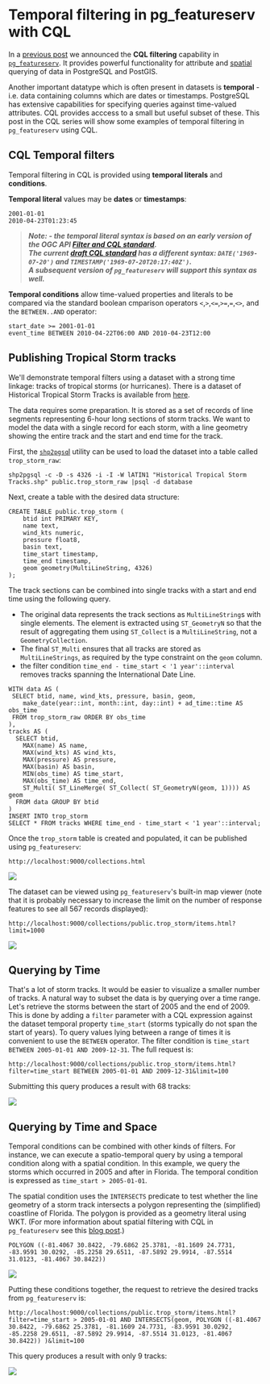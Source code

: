# Temporal filtering in pg_featureserv with CQL

In a [previous post](https://blog.crunchydata.com/blog/cql-filtering-in-pg_featureserv) we announced the **CQL filtering** capability in [`pg_featureserv`](https://github.com/CrunchyData/pg_featureserv).
It provides powerful functionality for attribute and [spatial](https://blog.crunchydata.com/blog/spatial-filters-in-pg_featureserv-with-cql) querying of data in PostgreSQL and PostGIS.

Another important datatype which is often present in datasets is **temporal** - i.e. data containing columns which are dates or timestamps.
PostgreSQL has extensive capabilities for specifying queries against time-valued attributes.
CQL provides acccess to a small but useful subset of these.
This post in the CQL series will show some examples of temporal filtering in `pg_featureserv` using CQL.

## CQL Temporal filters

Temporal filtering in CQL is provided using **temporal literals** and **conditions**.

**Temporal literal** values may be **dates** or **timestamps**:
```
2001-01-01
2010-04-23T01:23:45
```

> ***Note: - the temporal literal syntax is based on an early version of the OGC API [Filter and CQL standard](https://portal.ogc.org/files/96288).  
> The current [draft CQL standard](https://docs.ogc.org/DRAFTS/21-065.html) has a different syntax: `DATE('1969-07-20')` and `TIMESTAMP('1969-07-20T20:17:40Z')`.  
> A subsequent version of `pg_featureserv` will support this syntax as well.***
 
**Temporal conditions** allow time-valued properties and literals to be compared 
via the standard boolean cmparison operators
`<`,`>`,`<=`,`>=`,`=`,`<>`, and the `BETWEEN..AND` operator:
```
start_date >= 2001-01-01
event_time BETWEEN 2010-04-22T06:00 AND 2010-04-23T12:00
```

## Publishing Tropical Storm tracks

We'll demonstrate temporal filters using a dataset with a strong time linkage: tracks of tropical storms (or hurricanes).
There is a dataset of Historical Tropical Storm Tracks is available from [here](https://hifld-geoplatform.opendata.arcgis.com/datasets/geoplatform::historical-tropical-storm-tracks).

The data requires some preparation.  It is stored as a set of records of line segments representing 6-hour long sections
of storm tracks.  We want to model the data with a single record for each storm, with a line geometry showing the
entire track and the start and end time for the track. 

First, the [`shp2pgsq`l](https://postgis.net/docs/manual-3.3/using_postgis_dbmanagement.html#shp2pgsql_usage) utility can be used to load the dataset into a table called `trop_storm_raw`:

```
shp2pgsql -c -D -s 4326 -i -I -W lATIN1 "Historical Tropical Storm Tracks.shp" public.trop_storm_raw |psql -d database
```

Next, create a table with the desired data structure:
```
CREATE TABLE public.trop_storm (
    btid int PRIMARY KEY,
    name text,
    wind_kts numeric,
    pressure float8,
    basin text,
    time_start timestamp,
    time_end timestamp,
    geom geometry(MultiLineString, 4326)
);
```

The track sections can be combined into single tracks with a start and end time using the following query.

* The original data represents the track sections as `MultiLineString`s with single elements.
The element is extracted using `ST_GeometryN` so that the result of aggregating them using `ST_Collect` 
is a `MultiLineString`, not a `GeometryCollection`. 
* The final `ST_Multi` ensures that all tracks are stored as `MultiLineStrings`, 
  as required by the type constraint on the `geom` column. 
* the filter condition `time_end - time_start < '1 year'::interval` removes tracks spanning the International Date Line.

```
WITH data AS (
 SELECT btid, name, wind_kts, pressure, basin, geom,
    make_date(year::int, month::int, day::int) + ad_time::time AS obs_time
 FROM trop_storm_raw ORDER BY obs_time
),
tracks AS (
  SELECT btid,
    MAX(name) AS name,
    MAX(wind_kts) AS wind_kts,
    MAX(pressure) AS pressure,
    MAX(basin) AS basin,
    MIN(obs_time) AS time_start,
    MAX(obs_time) AS time_end,
    ST_Multi( ST_LineMerge( ST_Collect( ST_GeometryN(geom, 1)))) AS geom
  FROM data GROUP BY btid
)
INSERT INTO trop_storm
SELECT * FROM tracks WHERE time_end - time_start < '1 year'::interval;
```

Once the `trop_storm` table is created and populated, it can be published using `pg_featureserv`:

```
http://localhost:9000/collections.html
```
![](pgfs-cql-temporal-fc-trop-storm.png)

The dataset can be viewed using `pg_featureserv`'s built-in map viewer
(note that it is probably necessary to increase the limit on the number of response features 
to see all 567 records displayed):

```
http://localhost:9000/collections/public.trop_storm/items.html?limit=1000
```
![](pgfs-cql-temporal-trop-storm.png)

## Querying by Time

That's a lot of storm tracks.  It would be easier to visualize a smaller number of tracks.
A natural way to subset the data is by querying over a time range.
Let's retrieve the storms between the start of 2005 and the end of 2009. 
This is done by adding a `filter` parameter with a CQL expression against the dataset temporal property `time_start` 
(storms typically do not span the start of years).
To query values lying between a range of times it is convenient to use the `BETWEEN` operator. 
The filter condition is `time_start BETWEEN 2005-01-01 AND 2009-12-31`.
The full request is:
```
http://localhost:9000/collections/public.trop_storm/items.html?filter=time_start BETWEEN 2005-01-01 AND 2009-12-31&limit=100
```

Submitting this query produces a result with 68 tracks:

![](pgfs-cql-temporal-2005-2009.png)

## Querying by Time and Space

Temporal conditions can be combined with other kinds of filters. For instance, we can execute a spatio-temporal query
by using a temporal condition along with a spatial condition.
In this example, we query the storms which occurred in 2005 and after in Florida.
The temporal condition is expressed as `time_start > 2005-01-01`.

The spatial condition uses the `INTERSECTS` predicate to test whether the line geometry of a storm track intersects a polygon representing the (simplified) coastline of Florida.  The polygon is provided as a geometry literal using WKT.
(For more information about spatial filtering with CQL in `pg_featureserv` see this [blog post](https://www.crunchydata.com/blog/spatial-filters-in-pg_featureserv-with-cql).)

```
POLYGON ((-81.4067 30.8422, -79.6862 25.3781, -81.1609 24.7731, -83.9591 30.0292, -85.2258 29.6511, -87.5892 29.9914, -87.5514 31.0123, -81.4067 30.8422))
```

![](pgfs-cql-temporal-poly-fla.png)

Putting these conditions together, the request to retrieve the desired tracks from `pg_featureserv` is:

```
http://localhost:9000/collections/public.trop_storm/items.html?filter=time_start > 2005-01-01 AND INTERSECTS(geom, POLYGON ((-81.4067 30.8422, -79.6862 25.3781, -81.1609 24.7731, -83.9591 30.0292, -85.2258 29.6511, -87.5892 29.9914, -87.5514 31.0123, -81.4067 30.8422)) )&limit=100
```
This query produces a result with only 9 tracks:

![](pgfs-cql-temporal-2005-fla.png)
